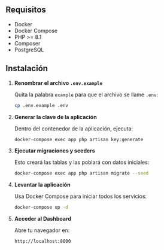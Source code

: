 ## Requisitos

* Docker
* Docker Compose
* PHP >= 8.1
* Composer
* PostgreSQL

## Instalación


1. **Renombrar el archivo `.env.example`**

   Quita la palabra `example` para que el archivo se llame `.env`:

   ```bash
   cp .env.example .env
   ```

2. **Generar la clave de la aplicación**

   Dentro del contenedor de la aplicación, ejecuta:

   ```bash
   docker-compose exec app php artisan key:generate
   ```

3. **Ejecutar migraciones y seeders**

   Esto creará las tablas y las poblará con datos iniciales:

   ```bash
   docker-compose exec app php artisan migrate --seed
   ```

4. **Levantar la aplicación**

   Usa Docker Compose para iniciar todos los servicios:

   ```bash
   docker-compose up -d
   ```

5. **Acceder al Dashboard**

   Abre tu navegador en:

   ```
   http://localhost:8000
   ```
